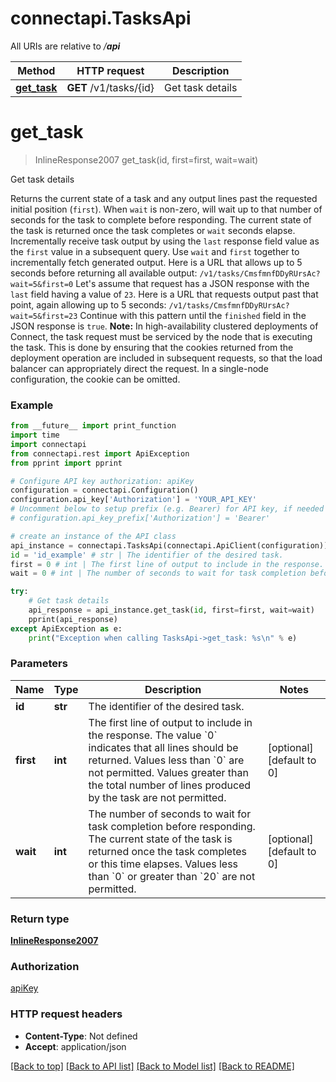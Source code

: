 # connectapi.TasksApi

All URIs are relative to */__api__*

Method | HTTP request | Description
------------- | ------------- | -------------
[**get_task**](TasksApi.md#get_task) | **GET** /v1/tasks/{id} | Get task details

# **get_task**
> InlineResponse2007 get_task(id, first=first, wait=wait)

Get task details

Returns the current state of a task and any output lines past the requested initial position (`first`).  When `wait` is non-zero, will wait up to that number of seconds for the task to complete before responding. The current state of the task is returned once the task completes or `wait` seconds elapse.  Incrementally receive task output by using the `last` response field value as the `first` value in a subsequent query.  Use `wait` and `first` together to incrementally fetch generated output.  Here is a URL that allows up to 5 seconds before returning all available output:  ``` /v1/tasks/CmsfmnfDDyRUrsAc?wait=5&first=0 ```  Let's assume that request has a JSON response with the `last` field having a value of `23`. Here is a URL that requests output past that point, again allowing up to 5 seconds:  ``` /v1/tasks/CmsfmnfDDyRUrsAc?wait=5&first=23 ```  Continue with this pattern until the `finished` field in the JSON response is `true`.  **Note:** In high-availability clustered deployments of Connect, the task request must be serviced by the node that is executing the task. This is done by ensuring that the cookies returned from the deployment operation are included in subsequent requests, so that the load balancer can appropriately direct the request. In a single-node configuration, the cookie can be omitted.

### Example
```python
from __future__ import print_function
import time
import connectapi
from connectapi.rest import ApiException
from pprint import pprint

# Configure API key authorization: apiKey
configuration = connectapi.Configuration()
configuration.api_key['Authorization'] = 'YOUR_API_KEY'
# Uncomment below to setup prefix (e.g. Bearer) for API key, if needed
# configuration.api_key_prefix['Authorization'] = 'Bearer'

# create an instance of the API class
api_instance = connectapi.TasksApi(connectapi.ApiClient(configuration))
id = 'id_example' # str | The identifier of the desired task.
first = 0 # int | The first line of output to include in the response. The value `0` indicates that all lines should be returned.  Values less than `0` are not permitted. Values greater than the total number of lines produced by the task are not permitted. (optional) (default to 0)
wait = 0 # int | The number of seconds to wait for task completion before responding. The current state of the task is returned once the task completes or this time elapses.  Values less than `0` or greater than `20` are not permitted. (optional) (default to 0)

try:
    # Get task details
    api_response = api_instance.get_task(id, first=first, wait=wait)
    pprint(api_response)
except ApiException as e:
    print("Exception when calling TasksApi->get_task: %s\n" % e)
```

### Parameters

Name | Type | Description  | Notes
------------- | ------------- | ------------- | -------------
 **id** | **str**| The identifier of the desired task. | 
 **first** | **int**| The first line of output to include in the response. The value &#x60;0&#x60; indicates that all lines should be returned.  Values less than &#x60;0&#x60; are not permitted. Values greater than the total number of lines produced by the task are not permitted. | [optional] [default to 0]
 **wait** | **int**| The number of seconds to wait for task completion before responding. The current state of the task is returned once the task completes or this time elapses.  Values less than &#x60;0&#x60; or greater than &#x60;20&#x60; are not permitted. | [optional] [default to 0]

### Return type

[**InlineResponse2007**](InlineResponse2007.md)

### Authorization

[apiKey](../README.md#apiKey)

### HTTP request headers

 - **Content-Type**: Not defined
 - **Accept**: application/json

[[Back to top]](#) [[Back to API list]](../README.md#documentation-for-api-endpoints) [[Back to Model list]](../README.md#documentation-for-models) [[Back to README]](../README.md)

